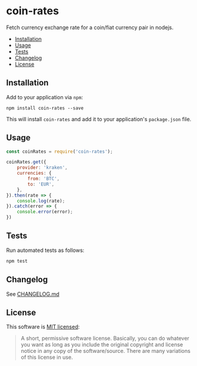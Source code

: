 # coin-rates

Fetch currency exchange rate for a coin/fiat currency pair in nodejs.

* [Installation](#installation)
* [Usage](#usage)
* [Tests](#tests)
* [Changelog](#changelog)
* [License](#license)


## Installation

Add to your application via `npm`:
```
npm install coin-rates --save
```
This will install `coin-rates` and add it to your application's `package.json` file.


## Usage

```js
const coinRates = require('coin-rates');

coinRates.get({
	provider: 'kraken',
	currencies: {
		from: 'BTC',
		to: 'EUR',
	},
}).then(rate => {
	console.log(rate);
}).catch(error => {
	console.error(error);
})
```


## Tests

Run automated tests as follows:
```bash
npm test
```


## Changelog

See [CHANGELOG.md](https://github.com/samotari/coin-rates-node/blob/master/CHANGELOG.md)


## License

This software is [MIT licensed](https://tldrlegal.com/license/mit-license):
> A short, permissive software license. Basically, you can do whatever you want as long as you include the original copyright and license notice in any copy of the software/source.  There are many variations of this license in use.
